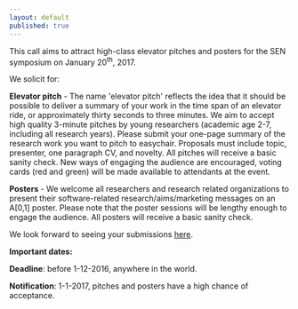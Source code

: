 ```yaml
---
layout: default
published: true
---
```



This call aims to attract high-class elevator pitches and posters for the SEN symposium on January 20<sup>th</sup>, 2017.

We solicit for:

**Elevator pitch** - The name 'elevator pitch' reflects the idea that it should be possible to deliver a summary of your work in the time span of an elevator ride, or approximately thirty seconds to three minutes. We aim to accept high quality 3-minute pitches by young researchers (academic age 2-7, including all research years). Please submit your one-page summary of the research work you want to pitch to easychair. Proposals must include topic, presenter, one paragraph CV, and novelty. All pitches will receive a basic sanity check. New ways of engaging the audience are encouraged, voting cards (red and green) will be made available to attendants at the event.

**Posters** - We welcome all researchers and research related organizations to present their software-related research/aims/marketing messages on an A[0,1] poster. Please note that the poster sessions will be lengthy enough to engage the audience. All posters will receive a basic sanity check.

We look forward to seeing your submissions [here](https://easychair.org/conferences/?conf=sen2017).

**Important dates:**

**Deadline**: before 1-12-2016, anywhere in the world.

**Notification**: 1-1-2017, pitches and posters have a high chance of acceptance.


